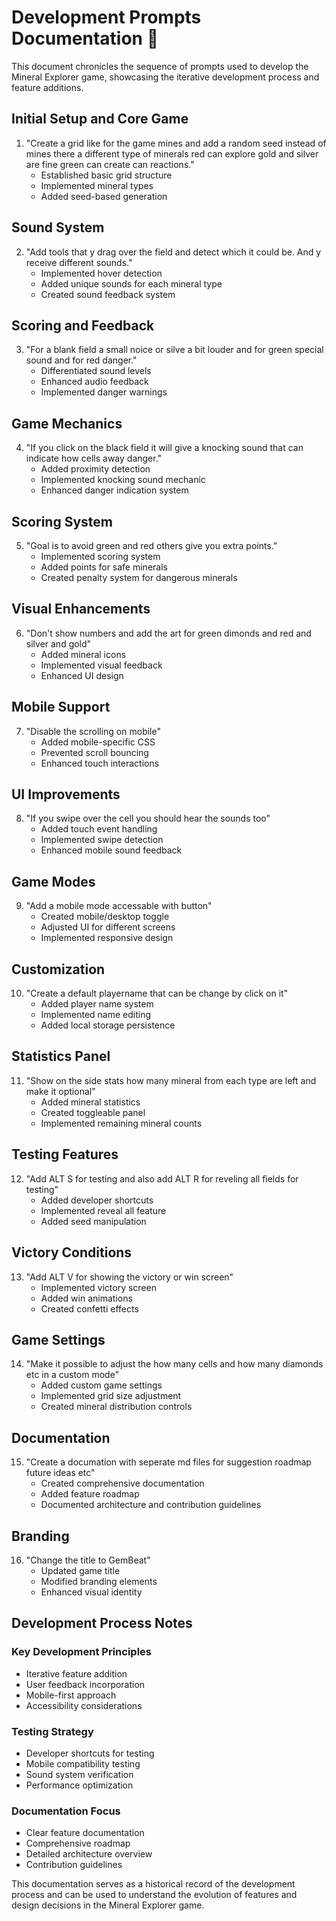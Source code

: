 # Development Prompts Documentation 📝

This document chronicles the sequence of prompts used to develop the Mineral Explorer game, showcasing the iterative development process and feature additions.

## Initial Setup and Core Game
1. "Create a grid like for the game mines and add a random seed instead of mines there a different type of minerals red can explore gold and silver are fine green can create can reactions."
   - Established basic grid structure
   - Implemented mineral types
   - Added seed-based generation

## Sound System
2. "Add tools that y drag over the field and detect which it could be. And y receive different sounds."
   - Implemented hover detection
   - Added unique sounds for each mineral type
   - Created sound feedback system

## Scoring and Feedback
3. "For a blank field a small noice or silve a bit louder and for green special sound and for red danger."
   - Differentiated sound levels
   - Enhanced audio feedback
   - Implemented danger warnings

## Game Mechanics
4. "If you click on the black field it will give a knocking sound that can indicate how cells away danger."
   - Added proximity detection
   - Implemented knocking sound mechanic
   - Enhanced danger indication system

## Scoring System
5. "Goal is to avoid green and red others give you extra points."
   - Implemented scoring system
   - Added points for safe minerals
   - Created penalty system for dangerous minerals

## Visual Enhancements
6. "Don't show numbers and add the art for green dimonds and red and silver and gold"
   - Added mineral icons
   - Implemented visual feedback
   - Enhanced UI design

## Mobile Support
7. "Disable the scrolling on mobile"
   - Added mobile-specific CSS
   - Prevented scroll bouncing
   - Enhanced touch interactions

## UI Improvements
8. "If you swipe over the cell you should hear the sounds too"
   - Added touch event handling
   - Implemented swipe detection
   - Enhanced mobile sound feedback

## Game Modes
9. "Add a mobile mode accessable with button"
   - Created mobile/desktop toggle
   - Adjusted UI for different screens
   - Implemented responsive design

## Customization
10. "Create a default playername that can be change by click on it"
    - Added player name system
    - Implemented name editing
    - Added local storage persistence

## Statistics Panel
11. "Show on the side stats how many mineral from each type are left and make it optional"
    - Added mineral statistics
    - Created toggleable panel
    - Implemented remaining mineral counts

## Testing Features
12. "Add ALT S for testing and also add ALT R for reveling all fields for testing"
    - Added developer shortcuts
    - Implemented reveal all feature
    - Added seed manipulation

## Victory Conditions
13. "Add ALT V for showing the victory or win screen"
    - Implemented victory screen
    - Added win animations
    - Created confetti effects

## Game Settings
14. "Make it possible to adjust the how many cells and how many diamonds etc in a custom mode"
    - Added custom game settings
    - Implemented grid size adjustment
    - Created mineral distribution controls

## Documentation
15. "Create a documation with seperate md files for suggestion roadmap future ideas etc"
    - Created comprehensive documentation
    - Added feature roadmap
    - Documented architecture and contribution guidelines

## Branding
16. "Change the title to GemBeat"
    - Updated game title
    - Modified branding elements
    - Enhanced visual identity

## Development Process Notes

### Key Development Principles
- Iterative feature addition
- User feedback incorporation
- Mobile-first approach
- Accessibility considerations

### Testing Strategy
- Developer shortcuts for testing
- Mobile compatibility testing
- Sound system verification
- Performance optimization

### Documentation Focus
- Clear feature documentation
- Comprehensive roadmap
- Detailed architecture overview
- Contribution guidelines

This documentation serves as a historical record of the development process and can be used to understand the evolution of features and design decisions in the Mineral Explorer game.